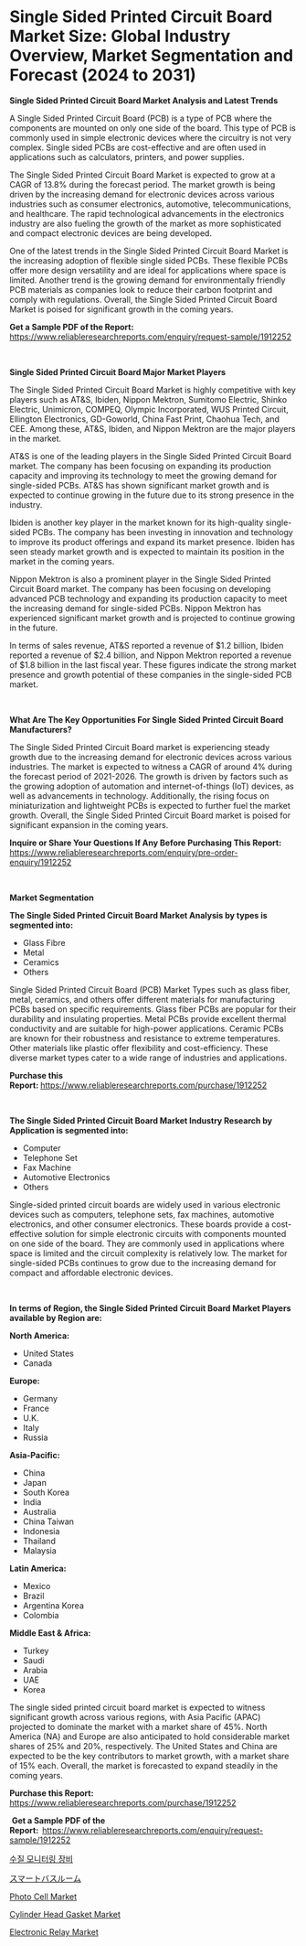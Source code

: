 <p><h1>Single Sided Printed Circuit Board Market Size: Global Industry Overview, Market Segmentation and Forecast (2024 to 2031)</h1></p><p><strong>Single Sided Printed Circuit Board Market Analysis and Latest Trends</strong></p>
<p><p>A Single Sided Printed Circuit Board (PCB) is a type of PCB where the components are mounted on only one side of the board. This type of PCB is commonly used in simple electronic devices where the circuitry is not very complex. Single sided PCBs are cost-effective and are often used in applications such as calculators, printers, and power supplies.</p><p>The Single Sided Printed Circuit Board Market is expected to grow at a CAGR of 13.8% during the forecast period. The market growth is being driven by the increasing demand for electronic devices across various industries such as consumer electronics, automotive, telecommunications, and healthcare. The rapid technological advancements in the electronics industry are also fueling the growth of the market as more sophisticated and compact electronic devices are being developed.</p><p>One of the latest trends in the Single Sided Printed Circuit Board Market is the increasing adoption of flexible single sided PCBs. These flexible PCBs offer more design versatility and are ideal for applications where space is limited. Another trend is the growing demand for environmentally friendly PCB materials as companies look to reduce their carbon footprint and comply with regulations. Overall, the Single Sided Printed Circuit Board Market is poised for significant growth in the coming years.</p></p>
<p><strong>Get a Sample PDF of the Report:&nbsp;</strong> <a href="https://www.reliableresearchreports.com/enquiry/request-sample/1912252">https://www.reliableresearchreports.com/enquiry/request-sample/1912252</a></p>
<p>&nbsp;</p>
<p><strong>Single Sided Printed Circuit Board Major Market Players</strong></p>
<p><p>The Single Sided Printed Circuit Board Market is highly competitive with key players such as AT&S, Ibiden, Nippon Mektron, Sumitomo Electric, Shinko Electric, Unimicron, COMPEQ, Olympic Incorporated, WUS Printed Circuit, Ellington Electronics, GD-Goworld, China Fast Print, Chaohua Tech, and CEE. Among these, AT&S, Ibiden, and Nippon Mektron are the major players in the market.</p><p>AT&S is one of the leading players in the Single Sided Printed Circuit Board market. The company has been focusing on expanding its production capacity and improving its technology to meet the growing demand for single-sided PCBs. AT&S has shown significant market growth and is expected to continue growing in the future due to its strong presence in the industry.</p><p>Ibiden is another key player in the market known for its high-quality single-sided PCBs. The company has been investing in innovation and technology to improve its product offerings and expand its market presence. Ibiden has seen steady market growth and is expected to maintain its position in the market in the coming years.</p><p>Nippon Mektron is also a prominent player in the Single Sided Printed Circuit Board market. The company has been focusing on developing advanced PCB technology and expanding its production capacity to meet the increasing demand for single-sided PCBs. Nippon Mektron has experienced significant market growth and is projected to continue growing in the future.</p><p>In terms of sales revenue, AT&S reported a revenue of $1.2 billion, Ibiden reported a revenue of $2.4 billion, and Nippon Mektron reported a revenue of $1.8 billion in the last fiscal year. These figures indicate the strong market presence and growth potential of these companies in the single-sided PCB market.</p></p>
<p>&nbsp;</p>
<p><strong>What Are The Key Opportunities For Single Sided Printed Circuit Board Manufacturers?</strong></p>
<p><p>The Single Sided Printed Circuit Board market is experiencing steady growth due to the increasing demand for electronic devices across various industries. The market is expected to witness a CAGR of around 4% during the forecast period of 2021-2026. The growth is driven by factors such as the growing adoption of automation and internet-of-things (IoT) devices, as well as advancements in technology. Additionally, the rising focus on miniaturization and lightweight PCBs is expected to further fuel the market growth. Overall, the Single Sided Printed Circuit Board market is poised for significant expansion in the coming years.</p></p>
<p><strong>Inquire or Share Your Questions If Any Before Purchasing This Report:</strong> <a href="https://www.reliableresearchreports.com/enquiry/pre-order-enquiry/1912252">https://www.reliableresearchreports.com/enquiry/pre-order-enquiry/1912252</a></p>
<p>&nbsp;</p>
<p><strong>Market Segmentation</strong></p>
<p><strong>The Single Sided Printed Circuit Board Market Analysis by types is segmented into:</strong></p>
<p><ul><li>Glass Fibre</li><li>Metal</li><li>Ceramics</li><li>Others</li></ul></p>
<p><p>Single Sided Printed Circuit Board (PCB) Market Types such as glass fiber, metal, ceramics, and others offer different materials for manufacturing PCBs based on specific requirements. Glass fiber PCBs are popular for their durability and insulating properties. Metal PCBs provide excellent thermal conductivity and are suitable for high-power applications. Ceramic PCBs are known for their robustness and resistance to extreme temperatures. Other materials like plastic offer flexibility and cost-efficiency. These diverse market types cater to a wide range of industries and applications.</p></p>
<p><strong>Purchase this Report:&nbsp;</strong><a href="https://www.reliableresearchreports.com/purchase/1912252">https://www.reliableresearchreports.com/purchase/1912252</a></p>
<p>&nbsp;</p>
<p><strong>The Single Sided Printed Circuit Board Market Industry Research by Application is segmented into:</strong></p>
<p><ul><li>Computer</li><li>Telephone Set</li><li>Fax Machine</li><li>Automotive Electronics</li><li>Others</li></ul></p>
<p><p>Single-sided printed circuit boards are widely used in various electronic devices such as computers, telephone sets, fax machines, automotive electronics, and other consumer electronics. These boards provide a cost-effective solution for simple electronic circuits with components mounted on one side of the board. They are commonly used in applications where space is limited and the circuit complexity is relatively low. The market for single-sided PCBs continues to grow due to the increasing demand for compact and affordable electronic devices.</p></p>
<p>&nbsp;</p>
<p><strong>In terms of Region, the Single Sided Printed Circuit Board Market Players available by Region are:</strong></p>
<p>
    <p> <strong> North America: </strong>
        <ul>
            <li>United States</li>
            <li>Canada</li>
        </ul>
        </p> 
    <p> <strong> Europe: </strong>
        <ul>
            <li>Germany</li>
            <li>France</li>
            <li>U.K.</li>
            <li>Italy</li>
            <li>Russia</li>
        </ul>
        </p> 
    <p> <strong> Asia-Pacific: </strong>
        <ul>
            <li>China</li>
            <li>Japan</li>
            <li>South Korea</li>
            <li>India</li>
            <li>Australia</li>
            <li>China Taiwan</li>
            <li>Indonesia</li>
            <li>Thailand</li>
            <li>Malaysia</li>
        </ul>
        </p> 
    <p> <strong> Latin America: </strong>
        <ul>
            <li>Mexico</li>
            <li>Brazil</li>
            <li>Argentina Korea</li>
            <li>Colombia</li>
        </ul>
        </p> 
    <p> <strong> Middle East & Africa: </strong>
        <ul>
            <li>Turkey</li>
            <li>Saudi</li>
            <li>Arabia</li>
            <li>UAE</li>
            <li>Korea</li>
        </ul>
    </p>
    </p>
<p><p>The single sided printed circuit board market is expected to witness significant growth across various regions, with Asia Pacific (APAC) projected to dominate the market with a market share of 45%. North America (NA) and Europe are also anticipated to hold considerable market shares of 25% and 20%, respectively. The United States and China are expected to be the key contributors to market growth, with a market share of 15% each. Overall, the market is forecasted to expand steadily in the coming years.</p></p>
<p><strong>Purchase this Report: </strong><a href="https://www.reliableresearchreports.com/purchase/1912252">https://www.reliableresearchreports.com/purchase/1912252</a></p>
<p>&nbsp;<strong>Get a Sample PDF of the Report:&nbsp;&nbsp;</strong><a href="https://www.reliableresearchreports.com/enquiry/request-sample/1912252">https://www.reliableresearchreports.com/enquiry/request-sample/1912252</a></p>
<p><strong></strong></p>
<p><p><a href="https://github.com/iansanftyord09878/Market-Research-Report-List-1/blob/main/230089010794.md">수질 모니터링 장비</a></p><p><a href="https://github.com/LeanneBruen2023/Market-Research-Report-List-1/blob/main/590363211680.md">スマートバスルーム</a></p><p><a href="https://github.com/jsmusil/Market-Research-Report-List-2/blob/main/photo-cell-market.md">Photo Cell Market</a></p><p><a href="https://issuu.com/reportprime-2/docs/cylinder-head-gasket-market-size-2030.pptx">Cylinder Head Gasket Market</a></p><p><a href="https://github.com/yemakinde/Market-Research-Report-List-2/blob/main/electronic-relay-market.md">Electronic Relay Market</a></p></p>